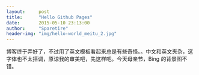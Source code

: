 ```yaml
---
layout:     post
title:      "Hello Github Pages"
date:       2015-05-10 23:13:00
author:     "Sparetire"
header-img: "img/hello-world_meitu_2.jpg"
---
```


博客终于弄好了，不过用了英文模板看起来总是有些奇怪。。中文和英文夹杂，这字体也不太搭调，原谅我的审美吧，先这样吧。今天母亲节，Bing
的背景图不错。
